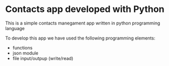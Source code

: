 # Contacts app developed with Python

This is a simple contacts manegament app written in python programming language

To develop this app we have used the following programming elements:

- functions
- json module
- file input/outpup (write/read)
